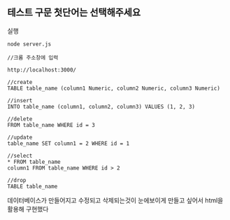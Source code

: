 ## 테스트 구문 첫단어는 선택해주세요

실행
```
node server.js

//크롬 주소창에 입력

http://localhost:3000/

```

```
//create
TABLE table_name (column1 Numeric, column2 Numeric, column3 Numeric)

//insert
INTO table_name (column1, column2, column3) VALUES (1, 2, 3)

//delete
FROM table_name WHERE id = 3

//update
table_name SET column1 = 2 WHERE id = 1

//select
* FROM table_name
column1 FROM table_name WHERE id > 2

//drop
TABLE table_name
```

데이터베이스가 만들어지고 수정되고 삭제되는것이 눈에보이게 만들고 싶어서 html을 활용해 구현했다
